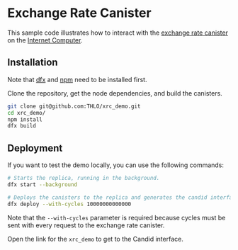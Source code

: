 # Exchange Rate Canister

This sample code illustrates how to interact with the
[exchange rate canister](https://forum.dfinity.org/t/new-exchange-rate-mechanism/14543)
on the [Internet Computer](https://internetcomputer.org/).

## Installation

Note that [dfx](https://github.com/dfinity/sdk) and [npm](https://docs.npmjs.com/downloading-and-installing-node-js-and-npm) need to be installed first.

Clone the repository, get the node dependencies, and build the canisters.

```bash
git clone git@github.com:THLO/xrc_demo.git
cd xrc_demo/
npm install
dfx build
```

## Deployment

If you want to test the demo locally, you can use the following commands:

```bash
# Starts the replica, running in the background.
dfx start --background

# Deploys the canisters to the replica and generates the candid interface.
dfx deploy --with-cycles 10000000000000
```

Note that the `--with-cycles` parameter is required because cycles must be sent
with every request to the exchange rate canister.

Open the link for the `xrc_demo` to get to the Candid interface.
